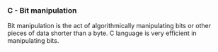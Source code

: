 ### C - Bit manipulation

Bit manipulation is the act of algorithmically manipulating bits or other pieces of data shorter than a byte. C language is very efficient in manipulating bits.


